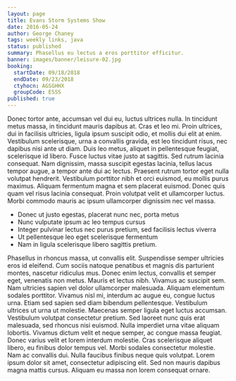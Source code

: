 ```yaml
---
layout: page
title: Evans Storm Systems Show
date: 2016-05-24
author: George Chaney
tags: weekly links, java
status: published
summary: Phasellus eu lectus a eros porttitor efficitur.
banner: images/banner/leisure-02.jpg
booking:
  startDate: 09/18/2018
  endDate: 09/23/2018
  ctyhocn: AGSGHHX
  groupCode: ESSS
published: true
---
```

Donec tortor ante, accumsan vel dui eu, luctus ultrices nulla. In tincidunt metus massa, in tincidunt mauris dapibus at. Cras et leo mi. Proin ultrices, dui in facilisis ultricies, ligula ipsum suscipit odio, et mollis dui elit at enim. Vestibulum scelerisque, urna a convallis gravida, est leo tincidunt risus, nec dapibus nisi ante ut diam. Duis leo metus, aliquet in pellentesque feugiat, scelerisque id libero. Fusce luctus vitae justo at sagittis. Sed rutrum lacinia consequat. Nam dignissim, massa suscipit egestas lacinia, tellus lacus tempor augue, a tempor ante dui ac lectus. Praesent rutrum tortor eget nulla volutpat hendrerit. Vestibulum porttitor nibh et orci euismod, eu mollis purus maximus. Aliquam fermentum magna et sem placerat euismod. Donec quis quam vel risus lacinia consequat. Proin volutpat velit et ullamcorper luctus. Morbi commodo mauris ac ipsum ullamcorper dignissim nec vel massa.

* Donec ut justo egestas, placerat nunc nec, porta metus
* Nunc vulputate ipsum ac leo tempus cursus
* Integer pulvinar lectus nec purus pretium, sed facilisis lectus viverra
* Ut pellentesque leo eget scelerisque fermentum
* Nam in ligula scelerisque libero sagittis pretium.

Phasellus in rhoncus massa, ut convallis elit. Suspendisse semper ultricies eros id eleifend. Cum sociis natoque penatibus et magnis dis parturient montes, nascetur ridiculus mus. Donec enim lectus, convallis et semper eget, venenatis non metus. Mauris et lectus nibh. Vivamus ac suscipit sem. Nam ultricies sapien vel dolor ullamcorper malesuada. Aliquam elementum sodales porttitor. Vivamus nisl mi, interdum ac augue eu, congue luctus urna. Etiam sed sapien sed diam bibendum pellentesque. Vestibulum ultrices ut urna ut molestie. Maecenas semper ligula eget luctus accumsan. Vestibulum volutpat consectetur pretium. Sed laoreet nunc quis erat malesuada, sed rhoncus nisi euismod. Nulla imperdiet urna vitae aliquam lobortis. Vivamus dictum velit et neque semper, ac congue massa feugiat.
Donec varius velit et lorem interdum molestie. Cras scelerisque aliquet libero, eu finibus dolor tempus vel. Morbi sodales consectetur molestie. Nam ac convallis dui. Nulla faucibus finibus neque quis volutpat. Lorem ipsum dolor sit amet, consectetur adipiscing elit. Sed non mauris dapibus magna mattis cursus. Aliquam eu massa non lorem consequat ornare.
